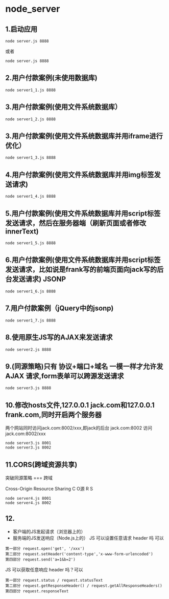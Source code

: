 # node_server
## 1.启动应用
```
node server.js 8888
```
或者
```
node server.js 8888
```
## 2.用户付款案例(未使用数据库)
```
node server1_1.js 8888
```
## 3.用户付款案例(使用文件系统数据库）
```
node server1_2.js 8888
```
## 3.用户付款案例(使用文件系统数据库并用iframe进行优化）
```
node server1_3.js 8888
```
## 4.用户付款案例(使用文件系统数据库并用img标签发送请求)
```
node server1_4.js 8888
```
## 5.用户付款案例(使用文件系统数据库并用script标签发送请求，然后在服务器端（刷新页面或者修改innerText)
```
node server1_5.js 8888
```
## 6.用户付款案例(使用文件系统数据库并用script标签发送请求，比如说是frank写的前端页面向jack写的后台发送请求) **JSONP**
```
node server1_6.js 8888
```
## 7.用户付款案例（jQuery中的jsonp)
```
node server1_7.js 8888
```
## 8.使用原生JS写的AJAX来发送请求
```
node server2.js 8888
```
## 9.(同源策略)只有 协议+端口+域名 一模一样才允许发 AJAX 请求,form表单可以跨源发送请求
```
node server3.js 8888
```
## 10.修改hosts文件,127.0.0.1 jack.com和127.0.0.1 frank.com,同时开启两个服务器
两个网站同时访问jack.com:8002/xxx,即jack的后台
jack.com:8002 访问 jack.com:8002/xxx
```
node server3.js 8001
node server3.js 8002
```
## 11.CORS(跨域资源共享)
突破同源策略 === 跨域

Cross-Origin Resource Sharing
C O源 R S
```
node server4.js 8001
node server4.js 8002
```
## 12.
- 客户端的JS发起请求（浏览器上的）
- 服务端的JS发送响应（Node.js上的）
JS 可以设置任意请求 header 吗 可以
```
第一部分 request.open('get', '/xxx')
第二部分 request.setHeader('content-type','x-www-form-urlencoded')
第四部分 request.send('a=1&b=2')
```
JS 可以获取任意响应 header 吗？可以
```
第一部分 request.status / request.statusText
第二部分 request.getResponseHeader() / request.getAllResponseHeaders()
第四部分 request.responseText
```